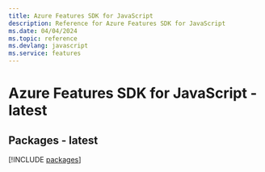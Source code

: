 ```yaml
---
title: Azure Features SDK for JavaScript
description: Reference for Azure Features SDK for JavaScript
ms.date: 04/04/2024
ms.topic: reference
ms.devlang: javascript
ms.service: features
---
```

# Azure Features SDK for JavaScript - latest
## Packages - latest
[!INCLUDE [packages](features-index.md)]